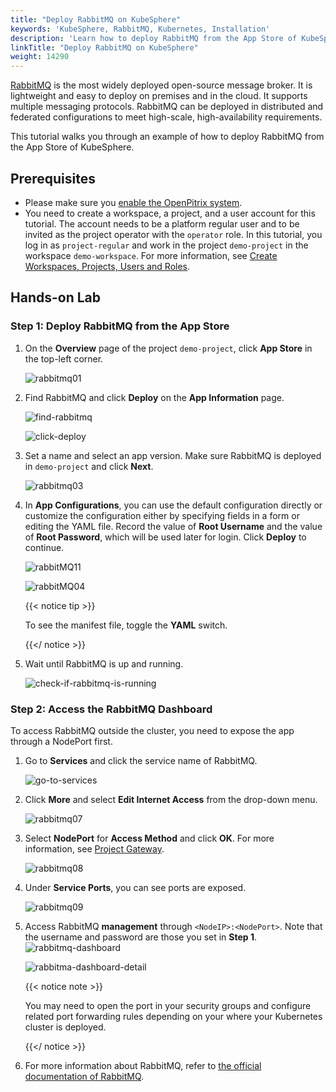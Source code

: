 ```yaml
---
title: "Deploy RabbitMQ on KubeSphere"
keywords: 'KubeSphere, RabbitMQ, Kubernetes, Installation'
description: 'Learn how to deploy RabbitMQ from the App Store of KubeSphere and access its service.'
linkTitle: "Deploy RabbitMQ on KubeSphere"
weight: 14290
---
```

[RabbitMQ](https://www.rabbitmq.com/) is the most widely deployed open-source message broker. It is lightweight and easy to deploy on premises and in the cloud. It supports multiple messaging protocols. RabbitMQ can be deployed in distributed and federated configurations to meet high-scale, high-availability requirements.

This tutorial walks you through an example of how to deploy RabbitMQ from the App Store of KubeSphere.

## Prerequisites

- Please make sure you [enable the OpenPitrix system](https://kubesphere.io/docs/pluggable-components/app-store/).
- You need to create a workspace, a project, and a user account for this tutorial. The account needs to be a platform regular user and to be invited as the project operator with the `operator` role. In this tutorial, you log in as `project-regular` and work in the project `demo-project` in the workspace `demo-workspace`. For more information, see [Create Workspaces, Projects, Users and Roles](../../../quick-start/create-workspace-and-project/).

## Hands-on Lab

### Step 1: Deploy RabbitMQ from the App Store

1. On the **Overview** page of the project `demo-project`, click **App Store** in the top-left corner.

   ![rabbitmq01](/images/docs/appstore/built-in-apps/rabbitmq-app/rabbitmq01.png)

2. Find RabbitMQ and click **Deploy** on the **App Information** page.

   ![find-rabbitmq](/images/docs/appstore/built-in-apps/rabbitmq-app/rabbitmq02.png)

   ![click-deploy](/images/docs/appstore/built-in-apps/rabbitmq-app/rabbitmq021.png)

3. Set a name and select an app version. Make sure RabbitMQ is deployed in `demo-project` and click **Next**.

   ![rabbitmq03](/images/docs/appstore/built-in-apps/rabbitmq-app/rabbitmq03.png)

4. In **App Configurations**, you can use the default configuration directly or customize the configuration either by specifying fields in a form or editing the YAML file. Record the value of **Root Username** and the value of **Root Password**, which will be used later for login. Click **Deploy** to continue.

   ![rabbitMQ11](/images/docs/appstore/built-in-apps/rabbitmq-app/rabbitMQ11.png)

   ![rabbitMQ04](/images/docs/appstore/built-in-apps/rabbitmq-app/rabbitMQ04.png)

   {{< notice tip >}}

   To see the manifest file, toggle the **YAML** switch.

   {{</ notice >}}

5. Wait until RabbitMQ is up and running.

   ![check-if-rabbitmq-is-running](/images/docs/appstore/built-in-apps/rabbitmq-app/rabbitmq05.png)

### Step 2: Access the RabbitMQ Dashboard

To access RabbitMQ outside the cluster, you need to expose the app through a NodePort first.

1. Go to **Services** and click the service name of RabbitMQ.

   ![go-to-services](/images/docs/appstore/built-in-apps/rabbitmq-app/rabbitmq06.png)

2. Click **More** and select **Edit Internet Access** from the drop-down menu.

   ![rabbitmq07](/images/docs/appstore/built-in-apps/rabbitmq-app/rabbitmq07.png)

3. Select **NodePort** for **Access Method** and click **OK**. For more information, see [Project Gateway](../../../project-administration/project-gateway/). 

   ![rabbitmq08](/images/docs/appstore/built-in-apps/rabbitmq-app/rabbitmq08.png)

4. Under **Service Ports**, you can see ports are exposed.

   ![rabbitmq09](/images/docs/appstore/built-in-apps/rabbitmq-app/rabbitmq09.png)

5. Access RabbitMQ **management** through `<NodeIP>:<NodePort>`. Note that the username and password are those you set in **Step 1**.
   ![rabbitmq-dashboard](/images/docs/appstore/built-in-apps/rabbitmq-app/rabbitmq-dashboard.png)

   ![rabbitma-dashboard-detail](/images/docs/appstore/built-in-apps/rabbitmq-app/rabbitma-dashboard-detail.png)

   {{< notice note >}}

   You may need to open the port in your security groups and configure related port forwarding rules depending on your where your Kubernetes cluster is deployed.

   {{</ notice >}} 

6. For more information about RabbitMQ, refer to [the official documentation of RabbitMQ](https://www.rabbitmq.com/documentation.html).
